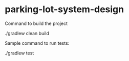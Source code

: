 # parking-lot-system-design

Command to build the project

./gradlew clean build

Sample command to run tests:

./gradlew test
